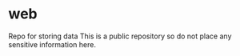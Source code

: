 # web
Repo for storing data
This is a public repository so do not place any sensitive information here.
